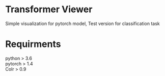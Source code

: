 # Transformer Viewer
Simple visualization for pytorch model, Test version for classification task

# Requirments
python > 3.6  
pytorch > 1.4  
Colr > 0.9  
